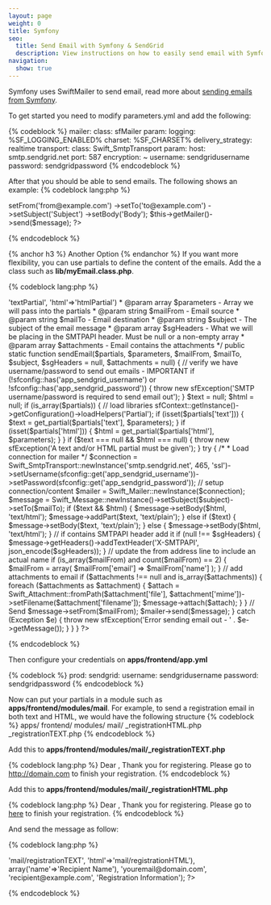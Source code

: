 ```yaml
---
layout: page
weight: 0
title: Symfony
seo:
  title: Send Email with Symfony & SendGrid
  description: View instructions on how to easily send email with Symfony using SendGrid, by setting up setting up or extending SwiftMailer.
navigation:
  show: true
---
```


Symfony uses SwiftMailer to send email, read more about [sending emails from Symfony](http://www.symfony-project.org/gentle-introduction/1_4/en/11-Emails).

To get started you need to modify parameters.yml and add the following: 

{% codeblock %}
mailer:
class: sfMailer
param:
logging: %SF_LOGGING_ENABLED%
charset: %SF_CHARSET%
delivery_strategy: realtime
transport:
class: Swift_SmtpTransport
param:
host: smtp.sendgrid.net
port: 587
encryption: ~
username: sendgridusername
password: sendgridpassword
{% endcodeblock %}

After that you should be able to send emails. The following shows an example:
{% codeblock lang:php %}
<?php
$message = Swift_Message::newInstance()
  ->setFrom('from@example.com')
  ->setTo('to@example.com')
  ->setSubject('Subject')
  ->setBody('Body');
  
$this->getMailer()->send($message);
?>
{% endcodeblock %}

 
{% anchor h3 %}
Another Option 
{% endanchor %}
If you want more flexibility, you can use partials to define the content of the emails. Add the a class such as **lib/myEmail.class.php**. 

{% codeblock lang:php %}
<?php
class myEmail
{
    /**
     * Library to facilitate email messages being sent out, sendMail deprecated in symfony 1.2
     *
     * @param string $partial - Array with html and text partials ie array('text'=>'textPartial', 'html'=>'htmlPartial')
     * @param array $parameters - Array we will pass into the partials
     * @param string $mailFrom - Email source
     * @param string $mailTo - Email destination
     * @param string $subject - The subject of the email message
     * @param array $sgHeaders - What we will be placing in the SMTPAPI header. Must be null or a non-empty array
     * @param array $attachments - Email contains the attachments
     */
    
    public static function sendEmail($partials, $parameters, $mailFrom, $mailTo, $subject, $sgHeaders = null, $attachments = null)
    {
        // verify we have username/password to send out emails - IMPORTANT
        if (!sfconfig::has('app_sendgrid_username') or !sfconfig::has('app_sendgrid_password')) {
            throw new sfException('SMTP username/password is required to send email out');
        }
        $text = null;
        $html = null;
        if (is_array($partials)) {
            // load libraries
            sfContext::getInstance()->getConfiguration()->loadHelpers('Partial');
            if (isset($partials['text'])) {
                $text = get_partial($partials['text'], $parameters);
            }
            if (isset($partials['html'])) {
                $html = get_partial($partials['html'], $parameters);
            }
        }
        if ($text === null &amp;&amp; $html === null) {
            throw new sfException('A text and/or HTML partial must be given');
        }
        
        try {
            /*
             * Load connection for mailer
             */
            $connection = Swift_SmtpTransport::newInstance('smtp.sendgrid.net', 465, 'ssl')->setUsername(sfconfig::get('app_sendgrid_username'))->setPassword(sfconfig::get('app_sendgrid_password'));
            
            // setup connection/content
            $mailer  = Swift_Mailer::newInstance($connection);
            $message = Swift_Message::newInstance()->setSubject($subject)->setTo($mailTo);
            
            if ($text &amp;&amp; $html) {
                $message->setBody($html, 'text/html');
                $message->addPart($text, 'text/plain');
            } else if ($text) {
                $message->setBody($text, 'text/plain');
            } else {
                $message->setBody($html, 'text/html');
            }
            
            // if contains SMTPAPI header add it
            if (null !== $sgHeaders) {
                $message->getHeaders()->addTextHeader('X-SMTPAPI', json_encode($sgHeaders));
            }
            
            // update the from address line to include an actual name
            if (is_array($mailFrom) and count($mailFrom) == 2) {
                $mailFrom = array(
                    $mailFrom['email'] => $mailFrom['name']
                );
            }
            
            // add attachments to email
            if ($attachments !== null and is_array($attachments)) {
                foreach ($attachments as $attachment) {
                    $attach = Swift_Attachment::fromPath($attachment['file'], $attachment['mime'])->setFilename($attachment['filename']);
                    $message->attach($attach);
                }
            }
            
            // Send
            $message->setFrom($mailFrom);
            $mailer->send($message);
        }
        catch (Exception $e) {
            throw new sfException('Error sending email out - ' . $e->getMessage());
        }
    }
}
?>
{% endcodeblock %}

 Then configure your credentials on **apps/frontend/app.yml** 

{% codeblock %}
prod:
sendgrid:
username: sendgridusername
password: sendgridpassword
{% endcodeblock %}

Now can put your partials in a module such as <strong>apps/frontend/modules/mail</strong>. For example, to send a registration email in both text and HTML, we would have the following structure
{% codeblock %}
apps/
frontend/
modules/
mail/
_registrationHTML.php
_registrationTEXT.php
{% endcodeblock %}

 Add this to **apps/frontend/modules/mail/_registrationTEXT.php** 

{% codeblock lang:php %}
Dear <!--?php echo $name ?-->,
Thank you for registering. Please go to http://domain.com to finish your registration.
{% endcodeblock %}

 Add this to **apps/frontend/modules/mail/_registrationHTML.php** 

{% codeblock lang:php %}
Dear <!--?php echo $name ?-->,
Thank you for registering. Please go to <a href="http://domain.com">here</a> to finish your registration.
{% endcodeblock %}

 And send the message as follow: 

{% codeblock lang:php %}
<?php
myEmail::sendEmail(array('text'=>'mail/registrationTEXT', 'html'=>'mail/registrationHTML'), array('name'=>'Recipient Name'), 'youremail@domain.com', 'recipient@example.com', 'Registration Information');
?>
{% endcodeblock %}


